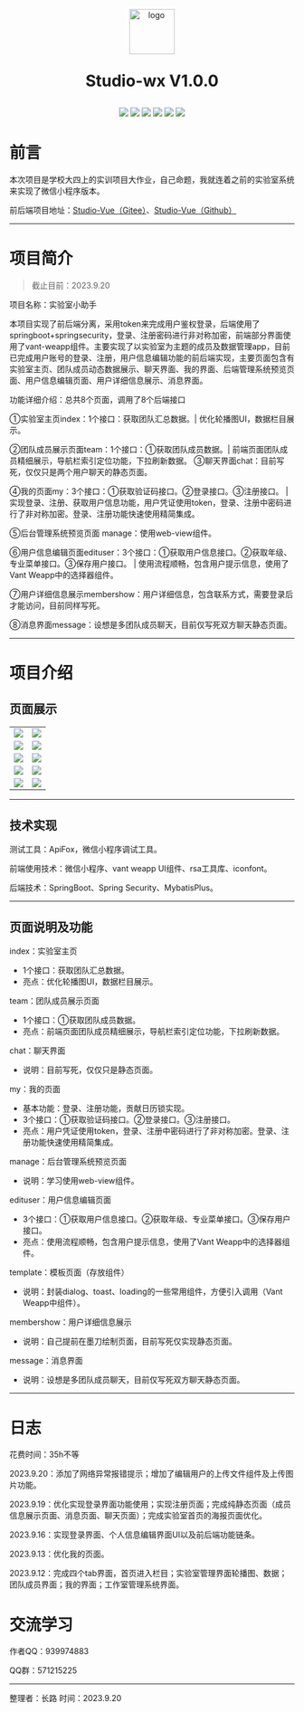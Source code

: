 <p align="center">
	<img alt="logo" style="width:80px;height:80px" src="https://pictured-bed.oss-cn-beijing.aliyuncs.com/img/2022/6/202206151314105.png">
</p>
<h1 align="center" style="margin: 30px 0 30px; font-weight: bold;">Studio-wx V1.0.0</h1>
<p align="center">
<img src="https://img.shields.io/badge/JDK-1.8+-green.svg"/>
<img src="https://img.shields.io/badge/springboot-2.7.0.RELEASE-green"/>
<img src="https://img.shields.io/badge/vue-2.5.2-green"/>
<img src="https://img.shields.io/badge/mysql-8.0.28-green"/>
<img src="https://img.shields.io/badge/mybatis--plus-3.4.3-green"/>
<img src="https://img.shields.io/badge/redis-2.5.0-green"/>
</p>



# 前言

本次项目是学校大四上的实训项目大作业，自己命题，我就连着之前的实验室系统来实现了微信小程序版本。

前后端项目地址：[Studio-Vue（Gitee）](https://gitee.com/changluJava/studio-vue)、[Studio-Vue（Github）](https://github.com/changlua/Studio-Vue)

---

# 项目简介

> 截止目前：2023.9.20

项目名称：实验室小助手

本项目实现了前后端分离，采用token来完成用户鉴权登录，后端使用了springboot+springsecurity，登录、注册密码进行非对称加密，前端部分界面使用了vant-weapp组件。主要实现了以实验室为主题的成员及数据管理app，目前已完成用户账号的登录、注册，用户信息编辑功能的前后端实现，主要页面包含有实验室主页、团队成员动态数据展示、聊天界面、我的界面、后端管理系统预览页面、用户信息编辑页面、用户详细信息展示、消息界面。

功能详细介绍：总共8个页面，调用了8个后端接口

①实验室主页index：1个接口：获取团队汇总数据。| 优化轮播图UI，数据栏目展示。

②团队成员展示页面team：1个接口：①获取团队成员数据。|  前端页面团队成员精细展示，导航栏索引定位功能，下拉刷新数据。
③聊天界面chat：目前写死，仅仅只是两个用户聊天的静态页面。

④我的页面my：3个接口：①获取验证码接口。②登录接口。③注册接口。 | 实现登录、注册、获取用户信息功能，用户凭证使用token，登录、注册中密码进行了非对称加密。登录、注册功能快速使用精简集成。

⑤后台管理系统预览页面 manage：使用web-view组件。

⑥用户信息编辑页面edituser：3个接口：①获取用户信息接口。②获取年级、专业菜单接口。③保存用户接口。 | 使用流程顺畅，包含用户提示信息，使用了Vant Weapp中的选择器组件。

⑦用户详细信息展示membershow：用户详细信息，包含联系方式，需要登录后才能访问，目前同样写死。

⑧消息界面message：设想是多团队成员聊天，目前仅写死双方聊天静态页面。

---

# 项目介绍

## 页面展示

<table>
    <tr>
        <td><img src="https://pictured-bed.oss-cn-beijing.aliyuncs.com/img/2023/7/image-20230920112809004.png"/></td>
        <td><img src="https://pictured-bed.oss-cn-beijing.aliyuncs.com/img/2023/7/image-20230920112900836.png"/></td>
    </tr>
    <tr>
        <td><img src="https://pictured-bed.oss-cn-beijing.aliyuncs.com/img/2023/7/image-20230920113105304.png"/></td>
        <td><img src="https://pictured-bed.oss-cn-beijing.aliyuncs.com/img/2023/7/image-20230920113122945.png"/></td>
    </tr>
    <tr>
        <td><img src="https://pictured-bed.oss-cn-beijing.aliyuncs.com/img/2023/7/image-20230920113145509.png"/></td>
        <td><img src="https://pictured-bed.oss-cn-beijing.aliyuncs.com/img/2023/7/image-20230920113252245.png"/></td>
    </tr>
	<tr>
        <td><img src="https://pictured-bed.oss-cn-beijing.aliyuncs.com/img/2023/7/image-20230920113202103.png"/></td>
        <td><img src="https://pictured-bed.oss-cn-beijing.aliyuncs.com/img/2023/7/image-20230920113216836.png"/></td>
    </tr>	 
    <tr>
        <td><img src="https://pictured-bed.oss-cn-beijing.aliyuncs.com/img/2023/7/%E6%97%A0%E6%A0%87%E9%A2%98.png"/></td>
        <td><img src="https://pictured-bed.oss-cn-beijing.aliyuncs.com/img/2023/7/image-20230920113358715.png"/></td>
    </tr>
</table>

---

## 技术实现

测试工具：ApiFox，微信小程序调试工具。

前端使用技术：微信小程序、vant weapp UI组件、rsa工具库、iconfont。

后端技术：SpringBoot、Spring Security、MybatisPlus。

---

## 页面说明及功能

index：实验室主页

+ 1个接口：获取团队汇总数据。
+ 亮点：优化轮播图UI，数据栏目展示。

team：团队成员展示页面

+ 1个接口：①获取团队成员数据。
+ 亮点：前端页面团队成员精细展示，导航栏索引定位功能，下拉刷新数据。

chat：聊天界面

+ 说明：目前写死，仅仅只是静态页面。

my：我的页面

+ 基本功能：登录、注册功能，贡献日历锁实现。
+ 3个接口：①获取验证码接口。②登录接口。③注册接口。
+ 亮点：用户凭证使用token，登录、注册中密码进行了非对称加密。登录、注册功能快速使用精简集成。

manage：后台管理系统预览页面

+ 说明：学习使用web-view组件。

edituser：用户信息编辑页面

+ 3个接口：①获取用户信息接口。②获取年级、专业菜单接口。③保存用户接口。
+ 亮点：使用流程顺畅，包含用户提示信息，使用了Vant Weapp中的选择器组件。

template：模板页面（存放组件）

+ 说明：封装dialog、toast、loading的一些常用组件，方便引入调用（Vant Weapp中组件）。

membershow：用户详细信息展示

+ 说明：自己提前在墨刀绘制页面，目前写死仅实现静态页面。

message：消息界面

+ 说明：设想是多团队成员聊天，目前仅写死双方聊天静态页面。

---

# 日志

花费时间：35h不等

2023.9.20：添加了网络异常报错提示；增加了编辑用户的上传文件组件及上传图片功能。

2023.9.19：优化实现登录界面功能使用；实现注册页面；完成纯静态页面（成员信息展示页面、消息页面、聊天页面）；完成实验室首页的海报页面优化。

2023.9.16：实现登录界面、个人信息编辑界面UI以及前后端功能链条。

2023.9.13：优化我的页面。

2023.9.12：完成四个tab界面，首页进入栏目；实验室管理界面轮播图、数据；团队成员界面；我的界面；工作室管理系统界面。

# 交流学习

作者QQ：939974883

QQ群：571215225

---

整理者：长路  时间：2023.9.20